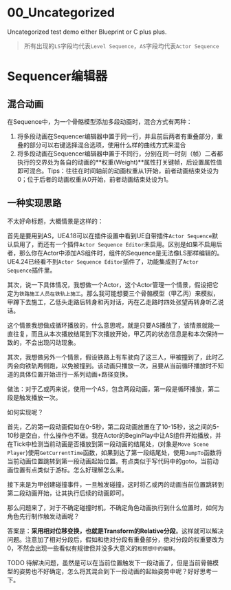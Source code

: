 # 00_Uncategorized
Uncategorized test demo either Blueprint or C plus plus.

> 所有出现的`LS`字段均代表`Level Sequence`，`AS`字段均代表`Actor Sequence`

# Sequencer编辑器

## 混合动画

在Sequence中，为一个骨骼模型添加多段动画时，混合方式有两种：
1. 将多段动画在Sequencer编辑器中置于同一行，并且前后两者有重叠部分，重叠的部分可以右键选择混合选项，使用什么样的曲线方式来混合
2. 将多段动画在Sequencer编辑器中置于不同行，分别在同一时刻（帧）二者都执行的交界处为各自的动画的**权重(Weight)**属性打关键帧，后设置属性值即可混合。Tips：往往在时间轴前的动画权重从1开始，前者动画结束处设为0；位于后者的动画权重从0开始，前者动画结束处设为1。

## 一种实现思路

不太好命标题，大概情景是这样的：

首先是要用到AS，UE4.18可以在插件设置中看到UE自带插件`Actor Sequence`默认启用了，而还有一个插件`Actor Sequence Editor`未启用。区别是如果不启用后者，那么你在Actor中添加AS组件时，组件的Sequence是无法像LS那样编辑的。UE4.24已经看不到`Actor Sequence Editor`插件了，功能集成到了`Actor Sequence`插件里。

其次，说一下具体情况，我想做一个Actor，这个Actor管理一个情景，假设把它定为`铁路施工人员在铁轨上施工`。那么我可能想要三个骨骼模型（甲乙丙）来模拟，甲蹲下去施工，乙低头走路后转身和丙对话，丙在乙走路时四处张望再转身听乙说话。

这个情景我想做成循环播放的，什么意思呢，就是只要AS播放了，该情景就能一直往复，而且从本次播放结尾到下次播放开始，甲乙丙的状态信息是和本次保持一致的，不会出现闪动现象。

其次，我想做另外一个情景，假设铁路上有车驶向了这三人，甲被撞到了，此时乙丙会向铁轨两侧跑，以免被撞到。该动画只播放一次，且要从当前循环播放时不知道的具体位置开始进行一系列动画+路径变换。

做法：对于乙或丙来说，使用一个AS，包含两段动画，第一段是循环播放，第二段是触发播放一次。

如何实现呢？

首先，乙的第一段动画假如在0-5秒，第二段动画放置在了10-15秒，这之间的5-10秒是空白，什么操作也不做。我在Actor的BeginPlay中让AS组件开始播放，并在Tick中检测当前动画是否播放到第一段动画的结尾处，(对象是`Move Scene Player`)使用`GetCurrentTime`函数，如果到达了第一段结尾处，使用`JumpTo`函数将当前动画位置跳转到第一段动画起始位置。有点类似于写代码中的goto，当前动画位置有点类似于游标。怎么好理解怎么来。

接下来是为甲创建碰撞事件，一旦触发碰撞，这时将乙或丙的动画当前位置跳转到第二段动画开始，让其执行后续的动画即可。

那么问题来了，对于不确定碰撞时机，不确定角色动画执行到什么位置时，如何为角色先行制作触发动画呢？

答案是：**采用相对位移变换，也就是Transform的Relative分段**。这样就可以解决问题。注意加了相对分段后，假如和绝对分段有重叠部分，绝对分段的权重要改为0，不然会出现一些看似有规律但并没多大意义的`和预想中的偏移`。

TODO 待解决问题，虽然是可以在当前位置触发下一段动画了，但是当前骨骼模型的姿势也不好确定，怎么将其混合到下一段动画的起始姿势中呢？好好思考一下。
